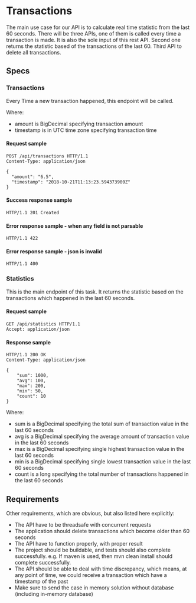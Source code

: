 # Transactions
The main use case for our API is
to calculate real time statistic from the last 60 seconds. There will be three APIs, one of
them is called every time a transaction is made. It is also the sole input of this rest
API. Second  one returns the statistic based of the transactions of the last 60.
Third API to delete all transactions.

## Specs

### Transactions

Every Time a new transaction happened, this endpoint will be called.

Where:
* amount is BigDecimal specifying transaction amount
* timestamp is in UTC time zone specifying transaction time

#### Request sample
```http
POST /api/transactions HTTP/1.1
Content-Type: application/json

{
  "amount": "6.5",
  "timestamp": "2018-10-21T11:13:23.594373900Z"
}

```
#### Success response sample
```http
HTTP/1.1 201 Created
```

#### Error response sample - when any field is not parsable
```http
HTTP/1.1 422
```
#### Error response sample - json is invalid
```http
HTTP/1.1 400
```

### Statistics
This is the main endpoint of this task. It returns the statistic based on the transactions which happened
in the last 60 seconds.

#### Request sample
```http
GET /api/statistics HTTP/1.1
Accept: application/json
```

#### Response sample
```http
HTTP/1.1 200 OK
Content-Type: application/json

{
    "sum": 1000,
    "avg": 100,
    "max": 200,
    "min": 50,
    "count": 10
}
```

Where:
* sum is a BigDecimal specifying the total sum of transaction value in the last 60
seconds
* avg is a BigDecimal specifying the average amount of transaction value in the last
60 seconds
* max is a BigDecimal specifying single highest transaction value in the last 60
seconds
* min is a BigDecimal specifying single lowest transaction value in the last 60
seconds
* count is a long specifying the total number of transactions happened in the last
60 seconds

## Requirements

Other requirements, which are obvious, but also listed here explicitly:
* The API have to be threadsafe with concurrent requests
* The application should delete transactions which become older than 60 seconds
* The API have to function properly, with proper result
* The project should be buildable, and tests should also complete successfully. e.g. If maven is used, then mvn clean install should complete successfully.
* The API should be able to deal with time discrepancy, which means, at any point of time, we could receive a transaction which have a timestamp of the past
* Make sure to send the case in memory solution without database (including in-memory database)
